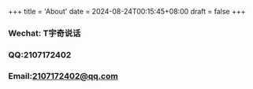 +++
title = 'About'
date = 2024-08-24T00:15:45+08:00
draft = false
+++

### Wechat: T宇奇说话
### QQ:2107172402
### Email:2107172402@qq.com